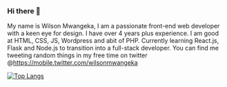 ### Hi there 👋

My name is Wilson Mwangeka, I am a passionate front-end web developer with a keen eye for design. I have over 4 years plus experience. I am good at HTML, CSS, JS, Wordpress and abit of PHP. Currently learning React.js, Flask and Node.js to transition into a full-stack developer. You can find me tweeting random things in my free time on twitter @https://mobile.twitter.com/wilsonmwangeka

[![Top Langs](https://github-readme-stats.vercel.app/api/top-langs/?username=Williz4)](https://github.com/Williz4/github-readme-stats)
